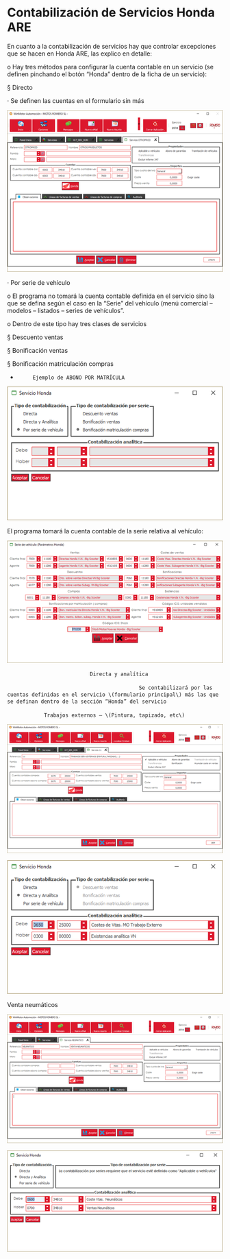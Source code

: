 # Contabilización de Servicios Honda ARE


  
En cuanto a la contabilización de servicios hay que controlar excepciones que se hacen en Honda ARE, las explico en detalle:

o   Hay tres métodos para configurar la cuenta contable en un servicio \(se definen pinchando el botón “Honda” dentro de la ficha de un servicio\):

§  Directo

·         Se definen las cuentas en el formulario sin más

![](../.gitbook/assets/image%20%2893%29.png)

·         Por serie de vehículo

o   El programa no tomará la cuenta contable definida en el servicio sino la que se defina según el caso en la “Serie” del vehículo \(menú comercial – modelos – listados – series de vehículos”.

o   Dentro de este tipo hay tres clases de servicios

§  Descuento ventas

§  Bonificación ventas

§  Bonificación matriculación compras

-          Ejemplo de ABONO POR MATRÍCULA

![](../.gitbook/assets/image%20%2879%29.png)

El programa tomará la cuenta contable de la serie relativa al vehículo:

![](../.gitbook/assets/image%20%2838%29.png)

                               Directa y analítica

                                               Se contabilizará por las cuentas definidas en el servicio \(formulario principal\) más las que se definan dentro de la sección “Honda” del servicio

                Trabajos externos – \(Pintura, tapizado, etc\)

![](../.gitbook/assets/image%20%2845%29.png)

![](../.gitbook/assets/image%20%2822%29.png)

Venta neumáticos

![](../.gitbook/assets/image%20%2881%29.png)

![](../.gitbook/assets/image%20%2812%29.png)

